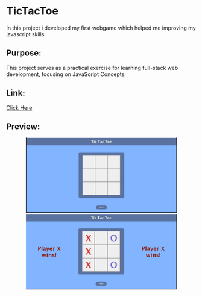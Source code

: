 # TicTacToe
In this project i developed my first webgame which helped me improving my javascript skills.


## Purpose:


This project serves as a practical exercise for learning full-stack web development, focusing on JavaScript Concepts.

## Link:


[Click Here](https://haikerwalabhishek.github.io/TicTacToe/)

## Preview:



<center><img src="https://raw.githubusercontent.com/haikerwalabhishek/TicTacToe/main/preview1.png" height=200px width=400px></center>
<center><img src="https://raw.githubusercontent.com/haikerwalabhishek/TicTacToe/main/preview2.png" height=200px width=400px></center>


